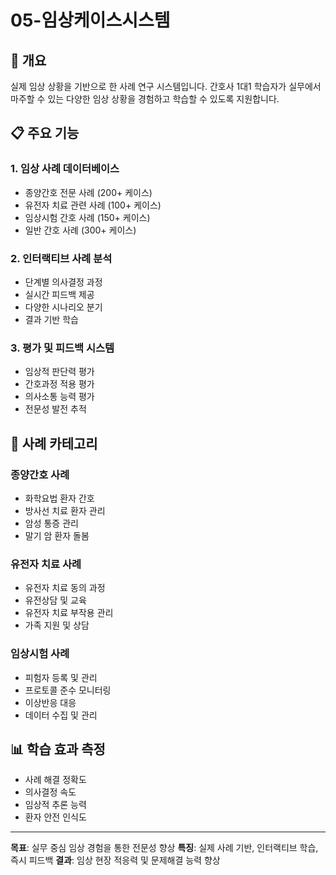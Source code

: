 # 05-임상케이스시스템

## 🎯 개요
실제 임상 상황을 기반으로 한 사례 연구 시스템입니다.
간호사 1대1 학습자가 실무에서 마주할 수 있는 다양한 임상 상황을 경험하고 학습할 수 있도록 지원합니다.

## 📋 주요 기능

### 1. 임상 사례 데이터베이스
- 종양간호 전문 사례 (200+ 케이스)
- 유전자 치료 관련 사례 (100+ 케이스)
- 임상시험 간호 사례 (150+ 케이스)
- 일반 간호 사례 (300+ 케이스)

### 2. 인터랙티브 사례 분석
- 단계별 의사결정 과정
- 실시간 피드백 제공
- 다양한 시나리오 분기
- 결과 기반 학습

### 3. 평가 및 피드백 시스템
- 임상적 판단력 평가
- 간호과정 적용 평가
- 의사소통 능력 평가
- 전문성 발전 추적

## 🏥 사례 카테고리

### 종양간호 사례
- 화학요법 환자 간호
- 방사선 치료 환자 관리
- 암성 통증 관리
- 말기 암 환자 돌봄

### 유전자 치료 사례
- 유전자 치료 동의 과정
- 유전상담 및 교육
- 유전자 치료 부작용 관리
- 가족 지원 및 상담

### 임상시험 사례
- 피험자 등록 및 관리
- 프로토콜 준수 모니터링
- 이상반응 대응
- 데이터 수집 및 관리

## 📊 학습 효과 측정
- 사례 해결 정확도
- 의사결정 속도
- 임상적 추론 능력
- 환자 안전 인식도

---

**목표**: 실무 중심 임상 경험을 통한 전문성 향상
**특징**: 실제 사례 기반, 인터랙티브 학습, 즉시 피드백
**결과**: 임상 현장 적응력 및 문제해결 능력 향상